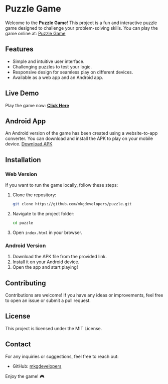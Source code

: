 # Puzzle Game

Welcome to the **Puzzle Game**! This project is a fun and interactive puzzle game designed to challenge your problem-solving skills. You can play the game online at: [Puzzle Game](https://mkgdevelopers.github.io/puzzle/)

## Features
- Simple and intuitive user interface.
- Challenging puzzles to test your logic.
- Responsive design for seamless play on different devices.
- Available as a web app and an Android app.

## Live Demo
Play the game now: **[Click Here](https://mkgdevelopers.github.io/puzzle/)**

## Android App
An Android version of the game has been created using a website-to-app converter. You can download and install the APK to play on your mobile device.
[Download APK](https://median.co/share/jldeeq#apk)

## Installation
### Web Version
If you want to run the game locally, follow these steps:

1. Clone the repository:
   ```sh
   git clone https://github.com/mkgdevelopers/puzzle.git
   ```
2. Navigate to the project folder:
   ```sh
   cd puzzle
   ```
3. Open `index.html` in your browser.

### Android Version
1. Download the APK file from the provided link.
2. Install it on your Android device.
3. Open the app and start playing!

## Contributing
Contributions are welcome! If you have any ideas or improvements, feel free to open an issue or submit a pull request.

## License
This project is licensed under the MIT License.

## Contact
For any inquiries or suggestions, feel free to reach out:
- GitHub: [mkgdevelopers](https://github.com/mkgdevelopers)

Enjoy the game! 🎮


